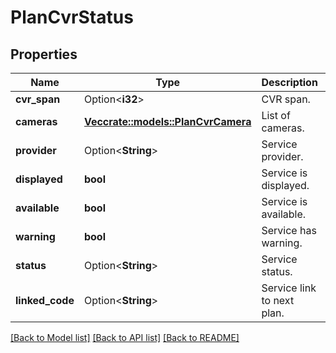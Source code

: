 # PlanCvrStatus

## Properties

Name | Type | Description | Notes
------------ | ------------- | ------------- | -------------
**cvr_span** | Option<**i32**> | CVR span. | [optional]
**cameras** | [**Vec<crate::models::PlanCvrCamera>**](PlanCvrCamera.md) | List of cameras. | 
**provider** | Option<**String**> | Service provider. | [optional]
**displayed** | **bool** | Service is displayed. | 
**available** | **bool** | Service is available. | 
**warning** | **bool** | Service has warning. | 
**status** | Option<**String**> | Service status. | [optional]
**linked_code** | Option<**String**> | Service link to next plan. | [optional]

[[Back to Model list]](../README.md#documentation-for-models) [[Back to API list]](../README.md#documentation-for-api-endpoints) [[Back to README]](../README.md)


